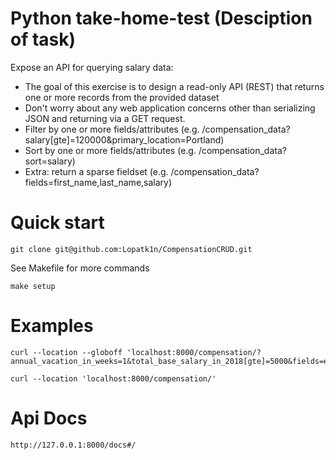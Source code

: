 # Python take-home-test (Desciption of task)

Expose an API for querying salary data:

- The goal of this exercise is to design a read-only API (REST) that returns one or more records from the provided dataset
- Don't worry about any web application concerns other than serializing JSON and returning via a GET request.
- Filter by one or more fields/attributes (e.g. /compensation_data?salary[gte]=120000&primary_location=Portland)
- Sort by one or more fields/attributes (e.g. /compensation_data?sort=salary)
- Extra: return a sparse fieldset (e.g. /compensation_data?fields=first_name,last_name,salary)

# Quick start

```git clone git@github.com:Lopatk1n/CompensationCRUD.git```

See Makefile for more commands

```make setup```

# Examples

```
curl --location --globoff 'localhost:8000/compensation/?annual_vacation_in_weeks=1&total_base_salary_in_2018[gte]=5000&fields=employment_type%2Crequired_hours_per_week%2Ctotal_base_salary_in_2018&sort=total_base_salary_in_2018%2Cemployment_type'
```

```
curl --location 'localhost:8000/compensation/'
```

# Api Docs

```
http://127.0.0.1:8000/docs#/
```